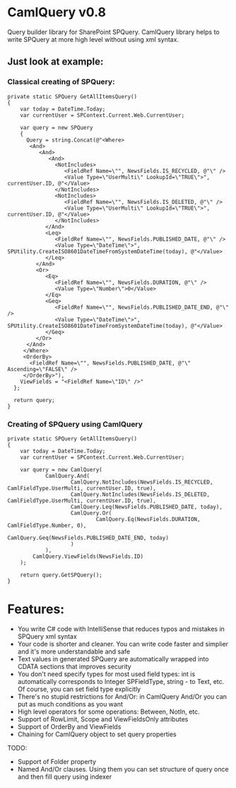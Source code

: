CamlQuery v0.8
==============

Query builder library for SharePoint SPQuery.
CamlQuery library helps to write SPQuery at more high level without using xml syntax.

## Just look at example:

### Classical creating of SPQuery:

    private static SPQuery GetAllItemsQuery()
    {
        var today = DateTime.Today;
        var currentUser = SPContext.Current.Web.CurrentUser;

        var query = new SPQuery
        {
          Query = string.Concat(@"<Where>
	       <And>
	          <And>
	             <And>
	               <NotIncludes>
	                  <FieldRef Name=\"", NewsFields.IS_RECYCLED, @"\" />
	                  <Value Type=\"UserMulti\" LookupId=\"TRUE\">", currentUser.ID, @"</Value>
	               </NotIncludes>
	               <NotIncludes>
	                  <FieldRef Name=\"", NewsFields.IS_DELETED, @"\" />
	                  <Value Type=\"UserMulti\" LookupId=\"TRUE\">", currentUser.ID, @"</Value>
	               </NotIncludes>
	            </And>
	            <Leq>
	               <FieldRef Name=\"", NewsFields.PUBLISHED_DATE, @"\" />
	               <Value Type=\"DateTime\">", SPUtility.CreateISO8601DateTimeFromSystemDateTime(today), @"</Value>
	            </Leq>
	         </And>
	         <Or>
	            <Eq>
	               <FieldRef Name=\"", NewsFields.DURATION, @"\" />
	               <Value Type=\"Number\">0</Value>
	            </Eq>
	            <Geq>
	               <FieldRef Name=\"", NewsFields.PUBLISHED_DATE_END, @"\" />
	               <Value Type=\"DateTime\">", SPUtility.CreateISO8601DateTimeFromSystemDateTime(today), @"</Value>
	            </Geq>
	         </Or>
	      </And>
	     </Where>
	     <OrderBy>
 	       <FieldRef Name=\"", NewsFields.PUBLISHED_DATE, @"\" Ascending=\"FALSE\" />
 	     </OrderBy>"),
	    ViewFields = "<FieldRef Name=\"ID\" />"
	  };

      return query;
    }

### Creating of SPQuery using CamlQuery

    private static SPQuery GetAllItemsQuery()
    {
        var today = DateTime.Today;
        var currentUser = SPContext.Current.Web.CurrentUser;

        var query = new CamlQuery(
                CamlQuery.And(
                        CamlQuery.NotIncludes(NewsFields.IS_RECYCLED, CamlFieldType.UserMulti, currentUser.ID, true),
                        CamlQuery.NotIncludes(NewsFields.IS_DELETED, CamlFieldType.UserMulti, currentUser.ID, true),
                        CamlQuery.Leq(NewsFields.PUBLISHED_DATE, today),
                        CamlQuery.Or(
                                CamlQuery.Eq(NewsFields.DURATION, CamlFieldType.Number, 0),
                                CamlQuery.Geq(NewsFields.PUBLISHED_DATE_END, today)
                        )
                ),
	        CamlQuery.ViewFields(NewsFields.ID)
        );

        return query.GetSPQuery();
    }

# Features:
- You write C# code with IntelliSense that reduces typos and mistakes in SPQuery xml syntax
- Your code is shorter and cleaner. You can write code faster and simplier and it's more understandable and safe
- Text values in generated SPQuery are automatically wrapped into CDATA sections that improves security
- You don't need specify types for most used field types: int is automatically corresponds to Integer SPFieldType, string - to Text, etc.
Of course, you can set field type explicitly
- There's no stupid restrictions for And/Or: in CamlQuery And/Or you can put as much conditions as you want
- High level operators for some operations: Between, NotIn, etc.
- Support of RowLimit, Scope and ViewFieldsOnly attributes
- Support of OrderBy and ViewFields
- Chaining for CamlQuery object to set query properties

TODO:
- Support of Folder property
- Named And/Or clauses. Using them you can set structure of query once and then fill query using indexer
